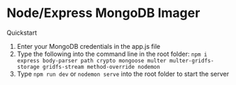 # Node/Express MongoDB Imager

Quickstart 
1) Enter your MongoDB credentials in the app.js file
2) Type the following into the command line in the root folder: `npm i express body-parser path crypto mongoose multer multer-gridfs-storage gridfs-stream method-override nodemon`
3) Type `npm run dev` or `nodemon serve` into the root folder to start the server
